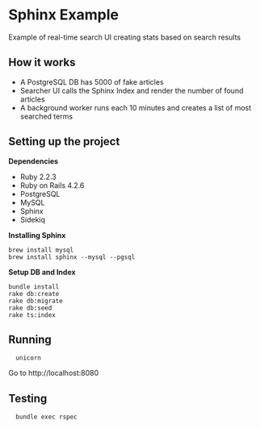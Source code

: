 # Sphinx Example
Example of real-time search UI creating stats based on search results

## How it works
* A PostgreSQL DB has 5000 of fake articles
* Searcher UI calls the Sphinx Index and render the number of found articles
* A background worker runs each 10 minutes and creates a list of most searched terms

## Setting up the project
**Dependencies**

* Ruby 2.2.3
* Ruby on Rails 4.2.6
* PostgreSQL 
* MySQL
* Sphinx
* Sidekiq

**Installing Sphinx**  

```shell
brew install mysql
brew install sphinx --mysql --pgsql
```

**Setup DB and Index**
```shell
bundle install
rake db:create 
rake db:migrate
rake db:seed
rake ts:index
```

## Running
```shell
  unicorn
```
Go to http://localhost:8080

## Testing
```shell
  bundle exec rspec
```
